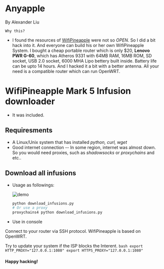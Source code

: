 Anyapple
=======================================
By Alexander Liu


    Why this?

* I found the resources of [WifiPineapple](https://www.wifipineapple.com) were not so *OPEN*. So I did a bit hack into it.
And everyone can build his or her own WifiPineapple System.
I bought a cheap portable router which is only $20, **Lenovo PWR G-60**, which has Atheros 9331 with 64MB RAM, 16MB ROM, SD socket, USB 2.0 socket,  6000 MHA Lipo bettery built inside. Battery life can be upto 14 hours.
And I hacked it a bit with a better antenna.
All your need is a compatible router which can run OpenWRT.



WifiPineapple Mark 5 Infusion downloader
=======================================
* It was included.


Requiresments
-------------
* A Linux/Unix system that has installed *python, curl, wget*
* Good internet connection -- In some region, internet was almost down. So you would need proxies, such as *shadowsocks* or *proxychains* and etc..


Download all infusions
----------------------
* Usage as followings:

    ![demo](http://i.imgur.com/S8hrByh.png)

    ```bash
    python download_infusions.py
    # Or use a proxy
    proxychains4 python download_infusions.py
    ```

* Use in console

Connect to your router via SSH protocol. WifiPineapple is based on OpenWRT.

Try to update your system if the ISP blocks the Interent.
    ```bash
    export HTTP_PROXY="127.0.0.1:1080"
    export HTTPS_PROXY="127.0.0.1:1080"
    ```




#### Happy hacking!
